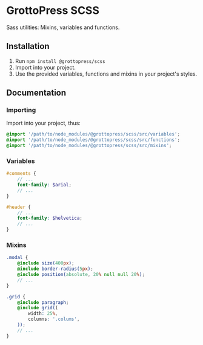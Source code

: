 # GrottoPress SCSS

Sass utilities: Mixins, variables and functions.

## Installation

1. Run `npm install @grottopress/scss`
1. Import into your project.
1. Use the provided variables, functions and mixins in your project's styles.

## Documentation

### Importing

Import into your project, thus:

```scss
@import '/path/to/node_modules/@grottopress/scss/src/variables';
@import '/path/to/node_modules/@grottopress/scss/src/functions';
@import '/path/to/node_modules/@grottopress/scss/src/mixins';
```

### Variables

```scss
#comments {
    // ...
    font-family: $arial;
    // ...
}

#header {
    // ...
    font-family: $helvetica;
    // ...
}
```

### Mixins

```scss
.modal {
    @include size(400px);
    @include border-radius(5px);
    @include position(absolute, 20% null null 20%);
    // ...
}

.grid {
    @include paragraph;
    @include grid((
        width: 25%,
        columns: '.colums',
    ));
    // ...
}
```
